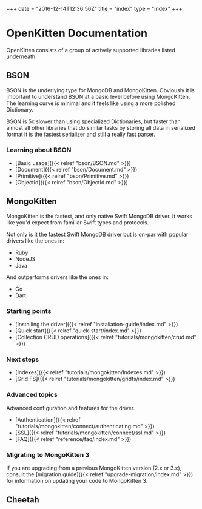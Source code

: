 +++
date = "2016-12-14T12:36:56Z"
title = "index"
type = "index"
+++

# OpenKitten Documentation

OpenKitten consists of a group of actively supported libraries listed underneath.

## BSON

BSON is the underlying type for MongoDB and MongoKitten. Obviously it is important to understand BSON at a basic level before using MongoKitten. The learning curve is minimal and it feels like using a more polished Dictionary.

BSON is 5x slower than using specialized Dictionaries, but faster than almost all other libraries that do similar tasks by storing all data in serialized format it is the fastest serializer and still a really fast parser.

### Learning about BSON

- [Basic usage]({{< relref "bson/BSON.md" >}})
- [Document]({{< relref "bson/Document.md" >}})
- [Primitive]({{< relref "bson/Primitive.md" >}})
- [ObjectId]({{< relref "bson/ObjectId.md" >}})

## MongoKitten

MongoKitten is the fastest, and only native Swift MongoDB driver.
It works like you'd expect from familiar Swift types and protocols.

Not only is it the fastest Swift MongoDB driver but is on-par with popular drivers like the ones in:
- Ruby
- NodeJS
- Java

And outperforms drivers like the ones in:
- Go
- Dart

### Starting points

* [Installing the driver]({{< relref "installation-guide/index.md" >}})
* [Quick start]({{< relref "quick-start/index.md" >}})
* [Collection CRUD operations]({{< relref "tutorials/mongokitten/crud.md" >}})

### Next steps

* [Indexes]({{< relref "tutorials/mongokitten/Indexes.md" >}})
* [Grid FS]({{< relref "tutorials/mongokitten/gridfs/index.md" >}})

### Advanced topics

Advanced configuration and features for the driver.

* [Authentication]({{< relref "tutorials/mongokitten/connect/authenticating.md" >}})
* [SSL]({{< relref "tutorials/mongokitten/connect/ssl.md" >}})
* [FAQ]({{< relref "reference/faq/index.md" >}})

### Migrating to MongoKitten 3

If you are upgrading from a previous MongoKitten version (2.x or 3.x), consult the [migration guide]({{< relref "upgrade-migration/index.md" >}}) for
information on updating your code to MongoKitten 3.

## Cheetah
